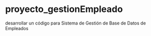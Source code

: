 # proyecto_gestionEmpleado
desarrollar un código para Sistema de Gestión de Base de Datos de Empleados
